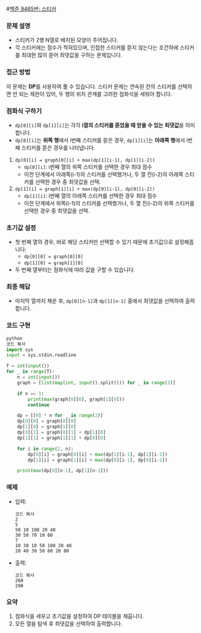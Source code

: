 #[백준 9465번: 스티커](https://www.acmicpc.net/problem/9465)
### 문제 설명

- 스티커가 2행 N열로 배치된 모양이 주어집니다.
- 각 스티커에는 점수가 적혀있으며, 인접한 스티커를 뜯지 않는다는 조건하에 스티커를 최대한 많이 뜯어 최댓값을 구하는 문제입니다.

### 접근 방법

이 문제는 **DP**를 사용하여 풀 수 있습니다. 스티커 문제는 연속된 칸의 스티커를 선택하면 안 되는 제한이 있어, 두 행의 위치 관계를 고려한 점화식을 세워야 합니다.

### 점화식 구하기

- `dp[0][i]`와 `dp[1][i]`는 각각 **i열의 스티커를 뜯었을 때 얻을 수 있는 최댓값**을 의미합니다.
- `dp[0][i]`는 **위쪽 행**에서 i번째 스티커를 뜯은 경우, `dp[1][i]`는 **아래쪽 행**에서 i번째 스티커를 뜯은 경우를 나타냅니다.
1. `dp[0][i] = graph[0][i] + max(dp[1][i-1], dp[1][i-2])`
    - `dp[0][i]`: i번째 열의 위쪽 스티커를 선택한 경우 최대 점수
    - 이전 단계에서 아래쪽(i-1)의 스티커를 선택했거나, 두 열 전(i-2)의 아래쪽 스티커를 선택한 경우 중 최댓값을 선택.
2. `dp[1][i] = graph[1][i] + max(dp[0][i-1], dp[0][i-2])`
    - `dp[1][i]`: i번째 열의 아래쪽 스티커를 선택한 경우 최대 점수
    - 이전 단계에서 위쪽(i-1)의 스티커를 선택했거나, 두 열 전(i-2)의 위쪽 스티커를 선택한 경우 중 최댓값을 선택.

### 초기값 설정

- 첫 번째 열의 경우, 바로 해당 스티커만 선택할 수 있기 때문에 초기값으로 설정해줍니다:
    - `dp[0][0] = graph[0][0]`
    - `dp[1][0] = graph[1][0]`
- 두 번째 열부터는 점화식에 따라 값을 구할 수 있습니다.

### 최종 해답

- 마지막 열까지 채운 후, `dp[0][n-1]`과 `dp[1][n-1]` 중에서 최댓값을 선택하여 출력합니다.

### 코드 구현

```python
python
코드 복사
import sys
input = sys.stdin.readline

T = int(input())
for _ in range(T):
    n = int(input())
    graph = [list(map(int, input().split())) for _ in range(2)]

    if n == 1:
        print(max(graph[0][0], graph[1][0]))
        continue

    dp = [[0] * n for _ in range(2)]
    dp[0][0] = graph[0][0]
    dp[1][0] = graph[1][0]
    dp[0][1] = graph[0][1] + dp[1][0]
    dp[1][1] = graph[1][1] + dp[0][0]

    for i in range(2, n):
        dp[0][i] = graph[0][i] + max(dp[1][i-1], dp[1][i-2])
        dp[1][i] = graph[1][i] + max(dp[0][i-1], dp[0][i-2])

    print(max(dp[0][n-1], dp[1][n-1]))

```

### 예제

- 입력:
    
    ```
    코드 복사
    2
    5
    50 10 100 20 40
    30 50 70 10 60
    7
    10 30 10 50 100 20 40
    20 40 30 50 60 20 80
    
    ```
    
- 출력:
    
    ```
    코드 복사
    260
    290
    
    ```
    

### 요약

1. 점화식을 세우고 초기값을 설정하여 DP 테이블을 채웁니다.
2. 모든 열을 탐색 후 최댓값을 선택하여 출력합니다.
